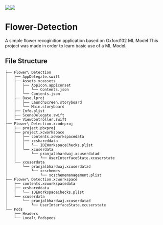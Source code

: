 ![](https://img.shields.io/badge/Author-Pranjal_Bhardwaj-green)![](https://img.shields.io/badge/Language-Swift-orange)

# Flower-Detection
A simple flower recoginition application based on Oxford102 ML Model
This project was made in order to learn basic use of a ML Model.

## File Structure

    ├── Flower\ Detection
    │   ├── AppDelegate.swift
    │   ├── Assets.xcassets
    │   │   ├── AppIcon.appiconset
    │   │   │   └── Contents.json
    │   │   └── Contents.json
    │   ├── Base.lproj
    │   │   ├── LaunchScreen.storyboard
    │   │   └── Main.storyboard
    │   ├── Info.plist
    │   ├── SceneDelegate.swift
    │   └── ViewController.swift
    ├── Flower\ Detection.xcodeproj
    │   ├── project.pbxproj
    │   ├── project.xcworkspace
    │   │   ├── contents.xcworkspacedata
    │   │   ├── xcshareddata
    │   │   │   └── IDEWorkspaceChecks.plist
    │   │   └── xcuserdata
    │   │       └── pranjalbhardwaj.xcuserdatad
    │   │           └── UserInterfaceState.xcuserstate
    │   └── xcuserdata
    │       └── pranjalbhardwaj.xcuserdatad
    │           └── xcschemes
    │               └── xcschememanagement.plist
    ├── Flower\ Detection.xcworkspace
    │   ├── contents.xcworkspacedata
    │   ├── xcshareddata
    │   │   └── IDEWorkspaceChecks.plist
    │   └── xcuserdata
    │       └── pranjalbhardwaj.xcuserdatad
    │           └── UserInterfaceState.xcuserstate
    └── Pods
        ├── Headers
        └── Local\ Podspecs
